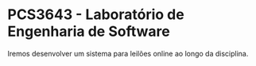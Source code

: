 # PCS3643 - Laboratório de Engenharia de Software

Iremos desenvolver um sistema para leilões online ao longo da disciplina.

